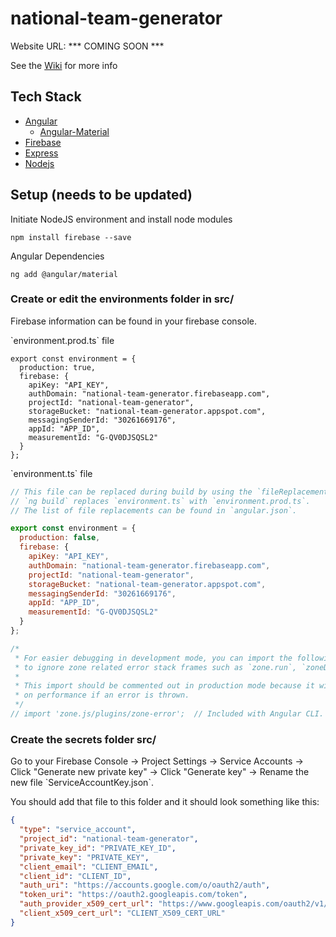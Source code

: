 # national-team-generator

<p>Website URL: *** COMING SOON ***</p>
<p>See the <a href="https://github.com/maxkarnold/national-team-generator/wiki">Wiki</a> for more info</p>

## Tech Stack
* [Angular](https://angular.io/)
  * [Angular-Material](https://material.angular.io/)
* [Firebase](https://firebase.google.com/docs)
* [Express](https://expressjs.com/)
* [Nodejs](https://nodejs.org/en/)

## Setup (needs to be updated)
Initiate NodeJS environment and install node modules
<br>
```
npm install firebase --save
```
Angular Dependencies
```
ng add @angular/material
```
### Create or edit the environments folder in src/
<p>Firebase information can be found in your firebase console.</p>
<p>`environment.prod.ts` file</p>

```
export const environment = {
  production: true,
  firebase: {
    apiKey: "API_KEY",
    authDomain: "national-team-generator.firebaseapp.com",
    projectId: "national-team-generator",
    storageBucket: "national-team-generator.appspot.com",
    messagingSenderId: "30261669176",
    appId: "APP_ID",
    measurementId: "G-QV0DJSQSL2"
  }
};
```

<p>`environment.ts` file</p>

```javascript
// This file can be replaced during build by using the `fileReplacements` array.
// `ng build` replaces `environment.ts` with `environment.prod.ts`.
// The list of file replacements can be found in `angular.json`.

export const environment = {
  production: false,
  firebase: {
    apiKey: "API_KEY",
    authDomain: "national-team-generator.firebaseapp.com",
    projectId: "national-team-generator",
    storageBucket: "national-team-generator.appspot.com",
    messagingSenderId: "30261669176",
    appId: "APP_ID",
    measurementId: "G-QV0DJSQSL2"
  }
};

/*
 * For easier debugging in development mode, you can import the following file
 * to ignore zone related error stack frames such as `zone.run`, `zoneDelegate.invokeTask`.
 *
 * This import should be commented out in production mode because it will have a negative impact
 * on performance if an error is thrown.
 */
// import 'zone.js/plugins/zone-error';  // Included with Angular CLI.

```

### Create the secrets folder src/
<p>Go to your Firebase Console -> Project Settings -> Service Accounts -> Click "Generate new private key" -> Click "Generate key" -> Rename the new file `ServiceAccountKey.json`.</p>
<p>You should add that file to this folder and it should look something like this:</p>

```json
{
  "type": "service_account",
  "project_id": "national-team-generator",
  "private_key_id": "PRIVATE_KEY_ID",
  "private_key": "PRIVATE_KEY",
  "client_email": "CLIENT_EMAIL",
  "client_id": "CLIENT_ID",
  "auth_uri": "https://accounts.google.com/o/oauth2/auth",
  "token_uri": "https://oauth2.googleapis.com/token",
  "auth_provider_x509_cert_url": "https://www.googleapis.com/oauth2/v1/certs",
  "client_x509_cert_url": "CLIENT_X509_CERT_URL"
}
```


